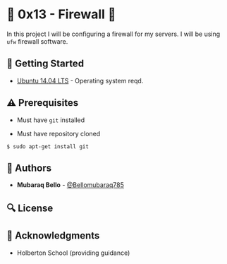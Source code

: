 # :shell: 0x13 - Firewall :shell:

In this project I will be configuring a firewall for my servers. I will be using `ufw` firewall software.

## :running: Getting Started

* [Ubuntu 14.04 LTS](http://releases.ubuntu.com/14.04/) - Operating system reqd.

## :warning: Prerequisites

* Must have `git` installed

* Must have repository cloned


```
$ sudo apt-get install git
```

## :blue_book: Authors
* **Mubaraq Bello** - [@Bellomubaraq785](https://github.com/Bellomubaraq785)

## :mag: License





## :mega: Acknowledgments

* Holberton School (providing guidance)